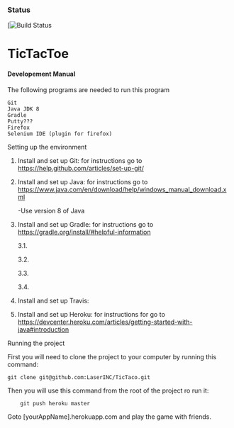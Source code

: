 ### Status
[![Build Status](https:)

TicTacToe
=========
#### Developement Manual

The following programs are needed to run this program

	Git
	Java JDK 8
	Gradle
	Putty???
	Firefox
	Selenium IDE (plugin for firefox)

Setting up the environment

1. Install and set up Git: for instructions go to https://help.github.com/articles/set-up-git/

2. Install and set up Java: for instructions go to  https://www.java.com/en/download/help/windows_manual_download.xml
	
	-Use version 8 of Java

3. Install and set up Gradle: for instructions go to  https://gradle.org/install/#helpful-information

	3.1. 

	3.2. 

	3.3. 

	3.4. 

4. Install and set up Travis:

		
5. Install and set up Heroku: for instructions for go to https://devcenter.heroku.com/articles/getting-started-with-java#introduction

	


Running the project

First you will need to clone the project to your computer by running this command:

	git clone git@github.com:LaserINC/TicTaco.git

Then you will use this command from the root of the project ro run it: 
        
        git push heroku master
        
Goto [yourAppName].herokuapp.com and play the game with friends.    
